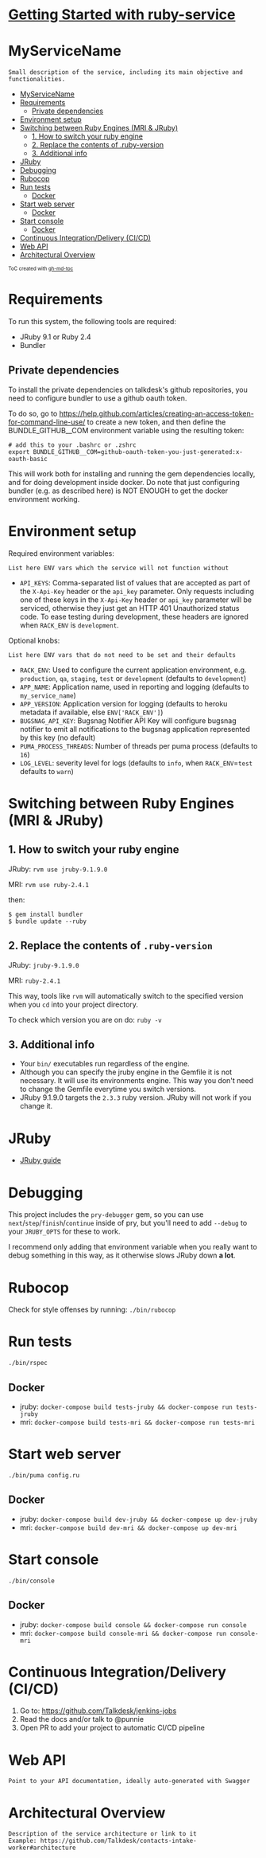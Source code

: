 # [Getting Started with ruby-service](docs/GettingStarted.md)

# MyServiceName

`Small description of the service, including its main objective and functionalities.`

* [MyServiceName](#myservicename)
* [Requirements](#requirements)
  * [Private dependencies](#private-dependencies)
* [Environment setup](#environment-setup)
* [Switching between Ruby Engines (MRI &amp; JRuby)](#switching-between-ruby-engines-mri--jruby)
  * [1. How to switch your ruby engine](#1-how-to-switch-your-ruby-engine)
  * [2. Replace the contents of .ruby-version](#2-replace-the-contents-of-ruby-version)
  * [3. Additional info](#3-additional-info)
* [JRuby](#jruby)
* [Debugging](#debugging)
* [Rubocop](#rubocop)
* [Run tests](#run-tests)
  * [Docker](#docker)
* [Start web server](#start-web-server)
  * [Docker](#docker-1)
* [Start console](#start-console)
  * [Docker](#docker-2)
* [Continuous Integration/Delivery (CI/CD)](#continuous-integrationdelivery-cicd)
* [Web API](#web-api)
* [Architectural Overview](#architectural-overview)

<sub><sup>ToC created with [gh-md-toc](https://github.com/ekalinin/github-markdown-toc)</sup></sub>

# Requirements

To run this system, the following tools are required:

* JRuby 9.1 or Ruby 2.4
* Bundler

## Private dependencies

To install the private dependencies on talkdesk's github repositories, you need to configure bundler to use a github oauth token.

To do so, go to https://help.github.com/articles/creating-an-access-token-for-command-line-use/ to create a new token, and then define the BUNDLE_GITHUB__COM environment variable using the resulting token:

```
# add this to your .bashrc or .zshrc
export BUNDLE_GITHUB__COM=github-oauth-token-you-just-generated:x-oauth-basic
```

This will work both for installing and running the gem dependencies locally, and for doing development inside docker. Do note that just configuring bundler (e.g. as described here) is NOT ENOUGH to get the docker environment working.

# Environment setup

Required environment variables:

`List here ENV vars which the service will not function without`

* `API_KEYS`: Comma-separated list of values that are accepted as part of the `X-Api-Key` header or the `api_key` parameter. Only requests including one of these keys in the `X-Api-Key` header or `api_key` parameter will be serviced, otherwise they just get an HTTP 401 Unauthorized status code. To ease testing during development, these headers are ignored when `RACK_ENV` is `development`.

Optional knobs:

`List here ENV vars that do not need to be set and their defaults`

* `RACK_ENV`: Used to configure the current application environment, e.g. `production`, `qa`, `staging`, `test` or `development` (defaults to `development`)
* `APP_NAME`: Application name, used in reporting and logging (defaults to `my_service_name`)
* `APP_VERSION`: Application version for logging (defaults to heroku metadata if available, else `ENV['RACK_ENV']`)
* `BUGSNAG_API_KEY`: Bugsnag Notifier API Key will configure bugsnag notifier to emit all notifications to the bugsnag application represented by this key (no default)
* `PUMA_PROCESS_THREADS`: Number of threads per puma process (defaults to `16`)
* `LOG_LEVEL`: severity level for logs (defaults to `info`, when `RACK_ENV`=`test` defaults to `warn`)

# Switching between Ruby Engines (MRI & JRuby)

## 1. How to switch your ruby engine

JRuby: `rvm use jruby-9.1.9.0`

MRI: `rvm use ruby-2.4.1`

then:
```
$ gem install bundler
$ bundle update --ruby
```

## 2. Replace the contents of `.ruby-version`

JRuby: `jruby-9.1.9.0`

MRI: `ruby-2.4.1`

This way, tools like `rvm` will automatically switch to the specified version when you `cd` into your project directory.

To check which version you are on do: `ruby -v`

## 3. Additional info

* Your `bin/` executables run regardless of the engine.
* Although you can specify the jruby engine in the Gemfile it is not necessary. It will use its environments engine. This way you don't need to change the Gemfile everytime you switch versions.
* JRuby 9.1.9.0 targets the `2.3.3` ruby version. JRuby will not work if you change it.

# JRuby

* [JRuby guide](docs/JRUBY.md)

# Debugging

This project includes the `pry-debugger` gem, so you can use `next`/`step`/`finish`/`continue` inside of pry, but you'll need to add `--debug` to your `JRUBY_OPTS` for these to work.

I recommend only adding that environment variable when you really want to debug something in this way, as it otherwise slows JRuby down **a lot**.

# Rubocop

Check for style offenses by running: `./bin/rubocop`

# Run tests

`./bin/rspec`

## Docker

* jruby: `docker-compose build tests-jruby && docker-compose run tests-jruby`
* mri: `docker-compose build tests-mri && docker-compose run tests-mri`

# Start web server

`./bin/puma config.ru`

## Docker

* jruby: `docker-compose build dev-jruby && docker-compose up dev-jruby`
* mri: `docker-compose build dev-mri && docker-compose up dev-mri`

# Start console

`./bin/console`

## Docker

* jruby: `docker-compose build console && docker-compose run console`
* mri: `docker-compose build console-mri && docker-compose run console-mri`

# Continuous Integration/Delivery (CI/CD)

1. Go to: https://github.com/Talkdesk/jenkins-jobs
2. Read the docs and/or talk to @punnie
3. Open PR to add your project to automatic CI/CD pipeline

# Web API

`Point to your API documentation, ideally auto-generated with Swagger`

# Architectural Overview

```
Description of the service architecture or link to it
Example: https://github.com/Talkdesk/contacts-intake-worker#architecture
```
